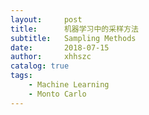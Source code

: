 ```yaml
---
layout:     post
title:      机器学习中的采样方法
subtitle:   Sampling Methods
date:       2018-07-15
author:     xhhszc
catalog: true
tags:
    - Machine Learning
    - Monto Carlo
---
```


<script type="text/javascript" async src="https://cdn.mathjax.org/mathjax/latest/MathJax.js?c </script>


# 机器学习中的采样方法
------
首先，我们需要了解为什么需要采样，也就是说采样的目的是什么。一般来说，对于模型f(z)，z服从概率分布p(z)，我们需要求该模型的期望：
$$\mathbb{E}[f]=\int f(z)p(z)dz$$

然而，$\mathbb{E}[f]$的积分往往难以求得，但如果我们可以从p(z)中独立采样出$L$个样本$z^{(l)}, l=1,2,...,L$， 那么由大数定律我们可以近似的认为：
$$\hat{f}=\frac{1}{L}\sum_{l=1}^Lf(z^{(l)})$$

这就是我们常说的蒙特卡洛积分，基于该原理（用多个样本的均值来近似积分）的采样都称为蒙特卡洛采样。
那么问题就来了，我们如何获取从p(z)中独立采样出的$L$个样本$z^{(l)}$呢？这就是sample method要解决的问题了。

> how can we obtain independent samples from a distribution p(z) we do not know how to sample from?

目录：
（一）基本的概率分布采样方法
（二）马尔可夫链蒙特卡洛
（三）吉布斯采样


## （一）基本的概率分布采样方法
### 1. 转换采样 transformation method

 1. 假设我们可以轻松的获得服从均匀分布（0，1）的样本x；
 2. 我们可以用概率密度函数（pdf）p(z)求得z的累计分布函数（cdf）h(z)，h(z)的取值范围必定为[0,1]的均匀分布，如下图（把y换成z = =）：
 ![Alt text](https://github.com/xhhszc/xhhszc.github.io/raw/master/img/SamplingMethod/WechatIMG11384.jpeg)

 3. 那么这时我们就可以认为x是h(z)的独立采样样本，即x=h(z), 则可以求得h(z)的反函数$z=h^{-1}(x)$
 4. 即 从均匀分布的[0,1]中采样x，通过反函数计算得出z，则z是
从分布p(z)中独立采样出的样本。

### 2. 向前采样 （ancestral/forward sampling）
对于一个取值为k的离散变量v，其取值概率分别为$\theta_1,...,\theta_k$。我们要如何利用均匀分布来对k进行采样呢？

很简单，我们可以将均匀分布按照k的概率分布进行如下切片：
![Alt text](https://github.com/xhhszc/xhhszc.github.io/raw/master/img/SamplingMethod/multinomial-sampling.png)

这样我们就可以从[0,1]均匀分布中随机采出一个值x来，判断x的值属于哪个区间，进而将x转换为变量v的采样样本。

由此，对于包含n个变量的样本，我们很容易的想到使用贝叶斯网络进行采样，这种方法称为ancestral sampling (或forward sampling)。对于一个已经构建好的贝叶斯网络（如下图），我们可以从根节点变量开始采样，之后采用各个节点下的条件概率分布（CPD）表进行采样，重复这个过程直到n个变量都被采到。
![Alt text](https://github.com/xhhszc/xhhszc.github.io/raw/master/img/SamplingMethod/grade-model.png)

在我们的图例中，若我们要对样本$(\text{student's grade, exam difficulty, intelligence level}) \rightarrow (g, d, i)$进行采样。首先，我们先分别采样出$d$和$i$，然后根据CPD $p(g|d,i)$ 采样出$g$得到我们的样本$(g, d, i)$。

### 3. 拒绝采样 （Rejection sampling）
当我们难以直接从$p(z)$ 进行采样，我们可以假设$p(z)$ 可以通过任意个样本$z$来估计，即
$$p(z)=\frac{1}{Z_p}\tilde{p}(z)$$

并且我们假设已知一个分布$q(z)$ 存在一个常量k满足
$$kq(z)\geq\tilde{p}(z)$$

则我们可以使用拒绝采样来获取服从$p(z)$分布的独立样本。
1. 从$q(z)$分布中采样$z_0$点
2. 从均匀分布$[0, kq(z_0)]$中随机采样$u_0$点
3. 若$u_0>\tilde{p}(z_0)$, 则拒绝样本$z_0$，否则接受样本$z_0$
4. 重复1～3步骤，所有接受样本$z$的集合可以认为是从分布$p(z)$独立采样出的样本集合。
![Alt text](https://github.com/xhhszc/xhhszc.github.io/raw/master/img/SamplingMethod/reject_sampling.png)

> Note: 为了提高采样效率（降低拒绝样本的出现概率），我们应该尽可能地选取靠近$p(z)$的分布$q(z)$

然而，一个样本被接受的概率是多少呢？
$$p(accept) = \int \frac{\tilde{p}(z)}{kq(z)}q(z)dz=\frac{1}{k}\int\tilde{p}(z)dz$$
即在符合条件$kq(z)\geq \tilde{p}(z)$的条件下， k越小，样本被接受的概率越大。

然而对于高维空间中的样本，其接受率随着空间维度指数下降（维度诅咒），参数k的确定也变成了一种挑战。

### 4. 重要性采样 (Importance sampling)
拒绝采样的缺点来源于拒绝样本这个动作会带来采样过程中额外的开销。于是重要性采样就弥补了这一缺点：对于通过$q(z)$得到的样本，全部接受。然而，通过$q(z)$采出的样本显然不符合原本的$p(z)$分布，为了矫正这个偏差，我们给每个样本附一个重要性权重，比如使$\frac{p(z_0)}{q(z_0)}=1$的样本权重较大，使$\frac{p(z_0)}{q(z_0)}=0.1$的样本权重较小。很容易的，我们就能想到，其实$\frac{p(z_0)}{q(z_0)}$本身就是一个很好的权重标识：
\begin{align}
\mathbb{E}[f]=& \int f(z)p(z)dz \\
=& \int f(z)\frac{p(z)}{q(z)}q(z)dz\\
\approx& \frac{1}{L}\sum_{l=1}^{L}f(z^{(l)})\frac{p(z^{(l)})}{q(z^{(l)})}\\
=& \sum_{l=1}^L w_lf(z^{(l)})
\end{align}

### 5. 重要性重采样 (Sampling-importance-resampling)
我们可以看到，重要性采样是用来近似函数f(z)的期望，而非样本分布本身。我们可以通过重要性的重采样来获得服从p(z)分布的独立样本。
1. 从分布q(z)中采样L个样本$z^{(1)}, z^{(2)},...,z^{(L)}$
2. 计算每个样本点$z^{(l)}$的权重$\frac{p(z^{(l)})}{q(z^{(l)})}$
3. 将计算出的权重归一化（normalize）为$w_1, w_2,...,w_L$, 其中$w_l=\frac{p(z^{(l)})}{q(z^{(l)})}\frac{1}{\sum_m\frac{p(z^{(m)})}{q(z^{(m)})}}$
4. 根据归一化后的权重$w_1, w_2,...,w_L$从样本集$z^{(1)}, z^{(2)},...,z^{(L)}$中随机采样L个样本$\hat{z}^{(1)}, \hat{z}^{(2)},...,\hat{z}^{(L)}$
5. 当$L\rightarrow \infty$时，样本$\hat{z}^{(1)}, \hat{z}^{(2)},...,\hat{z}^{(L)}$为服从p(z)分布的样本集。

## （二）马尔可夫链蒙特卡洛
马尔科夫链蒙特卡洛 （Marko chain Monte Carlo）同样也是采用建议分布（proposal distribution），即q(z)，来进行采样。与前面介绍的方法不同的是，MCMC的采样过程与采样序列相关，即其proposal distribution 与当前采样样本相关：$q(z|z^{T})$。

### 1.  马尔可夫链
很容易的我们想到了马尔可夫链：
$$P(X_{t+1}=x | X_t, X_{t-1}, ... X_0)= P(X_{t+1}=x|X_t)$$ 
马尔可夫链有很好的收敛性质：
![Alt text](https://github.com/xhhszc/xhhszc.github.io/raw/master/img/SamplingMethod/marko-chain.png)
马氏链的收敛定理非常重要，MCMC都是以这个定理作为基础理论的。

>NOTE:  
> - 该定理中马氏链的状态可以是无穷多个的
> - 定理中的“非周期”可以不过多理解（实际上是我没找到更详细资料），因为我们遇到的问题绝大多数是非周期的马尔可夫链
> 连通的含义是值i可以通过有限n步转移到j；马氏链的任何两个状态是连通的含义是指存在一个n使得矩阵$P^n$中的任何一个元素值都大于0。

### 2. Metropolis-Hastings
如果我们能够构造一个转移矩阵为$P$的马氏链，使得马氏链的平稳分布恰好是$p(z)$，那么我们从任何一个初始状态$x_0$出发经过N次P转移，得到一个转移序列$z_0, z_1, z_2,...,z_n,z_{n+1}$，假设马氏链在第n步已经收敛，则$z_n,z_{n+1},...$为$\pi(x)$的样本。

这个idea在1953年被Metropolis首次提出，因此也称为Metropolis算法。虽然Metropolis算法是为了考虑物理中的玻尔兹曼分布的采样问题而提出，但Metripolis算法是首个普适但采样方法，并随之引发了一系列MCMC变种。Metropolis-Hastings就是最常见的一种MCMC改进算法。

转移矩阵P决定了马氏链的收敛性质，因此我们的问题核心就是如何构造P使得平稳分布恰好是p(z)分布，这就要使用到“细致平稳条件”。
> **细致平稳条件**：如果非周期马氏链的转移矩阵P和分布$\pi(z)$满足$$\pi(i)P_{ij}=\pi(j)P_{ji} \hspace{3ex}\text{  for all i, j}$$则$\pi(z)$是马氏链的平稳分布，上式被称为细致平稳条件（detailed balance condition）

通常我们的目标$p(z)$不满足细致平稳条件， 也就是说对于转移矩阵P：$$p(z_i)P_{z_i,z_j}\neq p(z_j)P_{z_j,z_i}$$，因此$p(z)$不是马氏链的平稳分布。但我们可以引入一个因子$\alpha(z_i,z_j)$，使其满足：

$$p(z_i)P_{z_i,z_j}\alpha(z_i,z_j) = p(z_j)P_{z_j,z_i}\alpha(z_j,z_i)$$
例如，我们可以让$\alpha(z_i,z_j) = p(z_j)P_{z_j,z_i}$, $\alpha(z_j,z_i)=p(z_i)P_{z_i,z_j}$，这样就使得上式成立。

于是，我们有$$p(z_i)\underbrace{P_{z_i,z_j}\alpha(z_i,z_j)}_{Q(z_i,z_j)}=p(z_j)\underbrace{P_{z_j,z_i}\alpha(z_j,z_i)}_{Q(z_j,z_i)}$$
即，马氏链Q的平稳分布为p(z)。

实际上我们将引入的因子$\alpha{z_i,z_j}$称为接受率，物理意义上为：对于马氏链P，从状态$z_i$以$P(z_i,z_j)$的概率跳转到状态$z_j$时，以$\alpha{z_i,z_j}$的概率接受这个转移。由此，MCMC采样算法如下：
> 1. 初始化马氏链初始状态$Z_0$
> 2. 对$t=0,1,2,...,$循环以下采样过程
>    - 第t个时刻马氏链状态为$Z_t=z_t$，采样$z^`～P(z|z_t)$
>    - 从均匀分布[0,1]采样u
>    - 若$u<\alpha(z_t, z^`)=p(z^`)P(z_t|z^`)$则接受转移$z_t\rightarrow z^`$， 即$Z_{t+1}=z^`$
>    - 否则不接受转移，即$Z_{t+1}=z_t$

在上述过程中，接受率可能存在偏小的情况，造成马氏链状态拒绝跳转，停留在原地，收敛到平稳分布$p(z)$的速度太慢。我们可以在平稳细致条件的等式两边乘上一个扩大系数M，即：
$$
p(z_i)P_{z_i,z_j}\alpha(z_i,z_j)\times M= p(z_j)P_{z_j,z_i}\alpha(z_j,z_i)\times M$$

通常我们取$$\alpha(z_i,z_j)=\min\{\frac{p(z_j)P(z_j,z_i)}{p(i)P(z_i,z_j)}, 1\}$$
使得两边的接受率同比例放大到其中一边为1。这就是Metropolis-Hastings算法。


## （三）吉布斯采样
Gibbs采样是基于Metropolis-Hastings的一种采样方法，适用于高维空间中的样本采样。先上Gibbs采样过程（懒得翻译了，直接截图了）：
![Alt text](https://github.com/xhhszc/xhhszc.github.io/raw/master/img/SamplingMethod/gibbs-sampling.png)
证明过程在文献【3】中的“3.4 Gibbs sampling”中写的灰常清楚了，我就不摘抄了。

## 参考文献
【1】[Pattern Recognition and Machine Learning Chapter 11: Sampling Methods](https://lear.inrialpes.fr/~jegou/bishopreadinggroup/chap11.pdf), Elise Arnaud and Jakob Verbeek
【2】[Sampling methods](https://ermongroup.github.io/cs228-notes/inference/sampling/)
【3】[LDA-math-MCMC 和 Gibbs Sampling](https://cosx.org/2013/01/lda-math-mcmc-and-gibbs-sampling)
